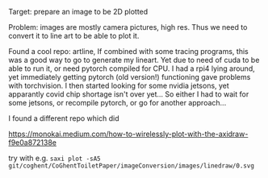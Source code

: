 Target: prepare an image to be 2D plotted

Problem: images are mostly camera pictures, high res. Thus we need to convert it to line art to be able to plot it.

Found a cool repo: artline, If combined with some tracing programs, this was a good way to go to generate my lineart. Yet due to need of cuda to be able to run it, or need pytorch compiled for CPU. I had a rpi4 lying around, yet immediately getting pytorch (old version!) functioning gave problems with torchvision. I then started looking for some nvidia jetsons, yet apparantly covid chip shortage isn't over yet... So either I had to wait for some jetsons, or recompile pytorch, or go for another approach...

I found a different repo which did 



https://monokai.medium.com/how-to-wirelessly-plot-with-the-axidraw-f9e0a872138e

try with e.g. `saxi plot -sA5 git/coghent/CoGhentToiletPaper/imageConversion/images/linedraw/0.svg`